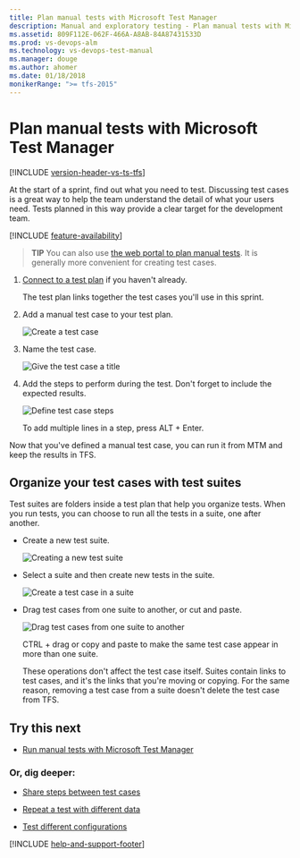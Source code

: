 ```yaml
---
title: Plan manual tests with Microsoft Test Manager
description: Manual and exploratory testing - Plan manual tests with Microsoft Test Manager
ms.assetid: 809F112E-062F-466A-A8AB-84A87431533D
ms.prod: vs-devops-alm
ms.technology: vs-devops-test-manual
ms.manager: douge
ms.author: ahomer
ms.date: 01/18/2018
monikerRange: ">= tfs-2015"
---
```



# Plan manual tests with Microsoft Test Manager

[!INCLUDE [version-header-vs-ts-tfs](../_shared/version-header-vs-ts-tfs.md)] 

At the start of a sprint, find out what you need to test. Discussing test cases is a great way to help the team understand the detail of what your users need. Tests planned in this way provide a clear target for the development team.  

[!INCLUDE [feature-availability](../_shared/feature-availability.md)] 
  
> **TIP**
> You can also use [the web portal to plan manual tests](../getting-started/create-a-test-plan.md). It is generally more convenient for creating test cases.  
  
1. [Connect to a test plan](connect-microsoft-test-manager-to-your-team-project-and-test-plan.md) if you haven't already.  
  
   The test plan links together the test cases you'll use in this sprint.  
  
1. Add a manual test case to your test plan.  
  
   ![Create a test case](_img/plan-manual-tests-with-microsoft-test-manager/almp_t_create04.png)  
  
1. Name the test case.  
  
   ![Give the test case a title](_img/plan-manual-tests-with-microsoft-test-manager/almp_t_create05.png)  
  
1. Add the steps to perform during the test. Don't forget to include the expected results.  
  
   ![Define test case steps](_img/plan-manual-tests-with-microsoft-test-manager/almp_t_create06.png)  
  
   To add multiple lines in a step, press ALT + Enter.  
  
Now that you've defined a manual test case, you can run it from MTM and keep the results in TFS.  
  
## Organize your test cases with test suites  

Test suites are folders inside a test plan that help you organize tests. When you run tests, you can choose to run all the tests in a suite, one after another.  
  
- Create a new test suite.  
  
  ![Creating a new test suite](_img/plan-manual-tests-with-microsoft-test-manager/almp_t_newsuite01.png)  
  
- Select a suite and then create new tests in the suite.  
  
  ![Create a test case in a suite](_img/plan-manual-tests-with-microsoft-test-manager/almp_t_newsuite02.png)  
  
- Drag test cases from one suite to another, or cut and paste.  
  
  ![Drag test cases from one suite to another](_img/plan-manual-tests-with-microsoft-test-manager/almp_t_dragsuites.png)  
  
  CTRL + drag or copy and paste to make the same test case appear in more than one suite.  
  
  These operations don't affect the test case itself. Suites contain links to test cases, and it's the links that you're moving or copying. For the same reason, removing a test case from a suite doesn't delete the test case from TFS.  
  
## Try this next  
  
- [Run manual tests with Microsoft Test Manager](run-manual-tests-with-microsoft-test-manager.md)  
  
### Or, dig deeper:  
  
- [Share steps between test cases](share-steps-between-test-cases.md)  
  
- [Repeat a test with different data](../repeat-test-with-different-data.md)  
  
- [Test different configurations](../test-different-configurations.md)  
  
[!INCLUDE [help-and-support-footer](../_shared/help-and-support-footer.md)] 

